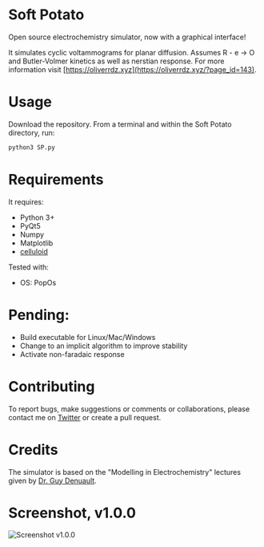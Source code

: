 # Soft Potato
Open source electrochemistry simulator, now with a graphical interface!

It simulates cyclic voltammograms for planar diffusion. Assumes R - e -> O and Butler-Volmer kinetics as well as nerstian response. For more information visit [https://oliverrdz.xyz](https://oliverrdz.xyz/?page_id=143).

# Usage
Download the repository. From a terminal and within the Soft Potato directory, run:
```python
python3 SP.py 
```

# Requirements
It requires:
+ Python 3+
+ PyQt5
+ Numpy
+ Matplotlib
+ [celluloid](https://github.com/jwkvam/celluloid)

Tested with:
+ OS: PopOs

# Pending:
+ Build executable for Linux/Mac/Windows
+ Change to an implicit algorithm to improve stability
+ Activate non-faradaic response

# Contributing
To report bugs, make suggestions or comments or collaborations, please contact me on [Twitter](https://twitter.com/ol1v3r) or create a pull request.

# Credits
The simulator is based on the "Modelling in Electrochemistry" lectures given by [Dr. Guy Denuault](https://www.southampton.ac.uk/chemistry/about/staff/gd.page).

# Screenshot, v1.0.0

![Screenshot v1.0.0](https://github.com/oliverrdz/SoftPotato/blob/master/Figs/SP_v1.0.0.png?raw=true])
